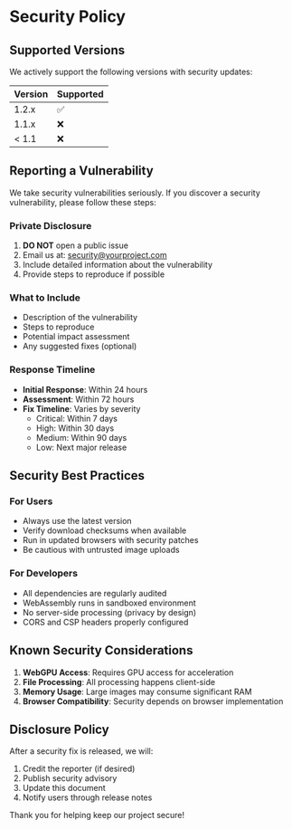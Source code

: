 # Security Policy

## Supported Versions

We actively support the following versions with security updates:

| Version | Supported          |
| ------- | ------------------ |
| 1.2.x   | :white_check_mark: |
| 1.1.x   | :x:                |
| < 1.1   | :x:                |

## Reporting a Vulnerability

We take security vulnerabilities seriously. If you discover a security vulnerability, please follow these steps:

### Private Disclosure

1. **DO NOT** open a public issue
2. Email us at: security@yourproject.com
3. Include detailed information about the vulnerability
4. Provide steps to reproduce if possible

### What to Include

- Description of the vulnerability
- Steps to reproduce
- Potential impact assessment
- Any suggested fixes (optional)

### Response Timeline  

- **Initial Response**: Within 24 hours
- **Assessment**: Within 72 hours  
- **Fix Timeline**: Varies by severity
  - Critical: Within 7 days
  - High: Within 30 days
  - Medium: Within 90 days
  - Low: Next major release

## Security Best Practices

### For Users
- Always use the latest version
- Verify download checksums when available
- Run in updated browsers with security patches
- Be cautious with untrusted image uploads

### For Developers
- All dependencies are regularly audited
- WebAssembly runs in sandboxed environment
- No server-side processing (privacy by design)
- CORS and CSP headers properly configured

## Known Security Considerations

1. **WebGPU Access**: Requires GPU access for acceleration
2. **File Processing**: All processing happens client-side
3. **Memory Usage**: Large images may consume significant RAM
4. **Browser Compatibility**: Security depends on browser implementation

## Disclosure Policy

After a security fix is released, we will:

1. Credit the reporter (if desired)
2. Publish security advisory
3. Update this document
4. Notify users through release notes

Thank you for helping keep our project secure!

